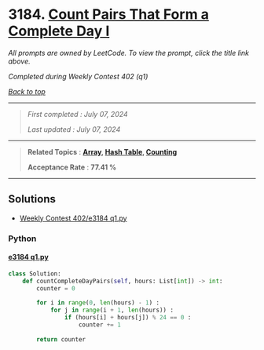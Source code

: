 # 3184. [Count Pairs That Form a Complete Day I](<https://leetcode.com/problems/count-pairs-that-form-a-complete-day-i>)

*All prompts are owned by LeetCode. To view the prompt, click the title link above.*

*Completed during Weekly Contest 402 (q1)*

*[Back to top](<../README.md>)*

------

> *First completed : July 07, 2024*
>
> *Last updated : July 07, 2024*

------

> **Related Topics** : **[Array](<by_topic/Array.md>), [Hash Table](<by_topic/Hash Table.md>), [Counting](<by_topic/Counting.md>)**
>
> **Acceptance Rate** : **77.41 %**

------

## Solutions

- [Weekly Contest 402/e3184 q1.py](<../my-submissions/Weekly Contest 402/e3184 q1.py>)
### Python
#### [e3184 q1.py](<../my-submissions/Weekly Contest 402/e3184 q1.py>)
```Python
class Solution:
    def countCompleteDayPairs(self, hours: List[int]) -> int:
        counter = 0
        
        for i in range(0, len(hours) - 1) :
            for j in range(i + 1, len(hours)) :
                if (hours[i] + hours[j]) % 24 == 0 :
                    counter += 1
                    
        return counter
```

